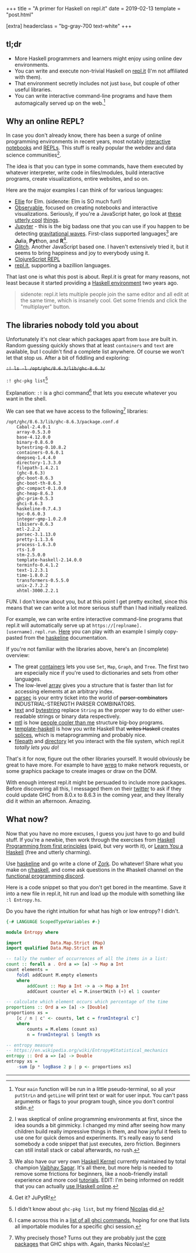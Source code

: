 +++
title = "A primer for Haskell on repl.it"
date = 2019-02-13
template = "post.html"

[extra]
headerclass = "bg-gray-700 text-white"
+++


## tl;dr

- More Haskell programmers and learners might enjoy using online dev environments.
- You can write and execute non-trivial Haskell on [repl.it](https://repl.it/) (I'm not affiliated with them).
- That environment secretly includes not just `base`, but couple of other useful libraries.
- You can write interactive command-line programs and have them automagically served up on the web.[^1]


## Why an online REPL?

In case you don't already know, there has been a surge of online programming environments in recent years, most notably [interactive notebooks](https://en.wikipedia.org/wiki/Notebook_interface) and [REPLs](https://en.wikipedia.org/wiki/REPL). This stuff is really popular the webdev and data science communities[^4].

The idea is that you can type in some commands, have them executed by whatever interpreter, write code in files/modules, build interactive programs, create visualizations, entire websites, and so on.

Here are the major examples I can think of for various languages:

- [Ellie](https://ellie-app.com/) for Elm. (sidenote: Elm is SO much fun!)
- [Observable](https://observablehq.com/), focused on creating notebooks and interactive visualizations. Seriously, if you're a JavaScript hater, go look at [these][torus] [utterly cool][sounds] [things][fisheye].
- [Jupyter](https://jupyter.org/try) - this is the big badass one that you can use if you happen to be detecting [gravitational waves][gravitational-waves]. First-class supported languages[^2] are **Ju**lia, **Pyt**hon, and **R**[^3].
- [Glitch](https://glitch.com/). Another JavaScript based one. I haven't extensively tried it, but it seems to bring happiness and joy to everybody using it.
- [ClojureScript REPL](https://clojurescript.io/)
- [repl.it](https://repl.it), supporting a bazillion languages.

That last one is what this post is about. Repl.it is great for many reasons, not least because it started providing a [Haskell environment](https://repl.it/site/blog/haskell) two years ago.

> sidenote: repl.it lets multiple people join the same editor and all edit at the same time, which is insanely cool. Get some friends and click the "multiplayer" button.


## The libraries nobody told you about

Unfortunately it's not clear which packages apart from `base` are built in. Random guessing quickly shows that at least `containers` and `text` are available, but I couldn't find a complete list anywhere. Of course we won't let that stop us. After a bit of fiddling and exploring:

<s>`:! ls -l /opt/ghc/8.6.3/lib/ghc-8.6.3/`</s>

`:! ghc-pkg list`[^6]

Explanation: `:!` is a ghci command[^5] that lets you execute whatever you want in the shell.

We can see that we have access to the following[^8] libraries:

```plaintext
/opt/ghc/8.6.3/lib/ghc-8.6.3/package.conf.d
    Cabal-2.4.0.1
    array-0.5.3.0
    base-4.12.0.0
    binary-0.8.6.0
    bytestring-0.10.8.2
    containers-0.6.0.1
    deepseq-1.4.4.0
    directory-1.3.3.0
    filepath-1.4.2.1
    (ghc-8.6.3)
    ghc-boot-8.6.3
    ghc-boot-th-8.6.3
    ghc-compact-0.1.0.0
    ghc-heap-8.6.3
    ghc-prim-0.5.3
    ghci-8.6.3
    haskeline-0.7.4.3
    hpc-0.6.0.3
    integer-gmp-1.0.2.0
    libiserv-8.6.3
    mtl-2.2.2
    parsec-3.1.13.0
    pretty-1.1.3.6
    process-1.6.3.0
    rts-1.0
    stm-2.5.0.0
    template-haskell-2.14.0.0
    terminfo-0.4.1.2
    text-1.2.3.1
    time-1.8.0.2
    transformers-0.5.5.0
    unix-2.7.2.2
    xhtml-3000.2.2.1
```

FUN. I don't know about you, but at this point I get pretty excited, since this means that we can write a lot more serious stuff than I had initially realized.

For example, we can write entire interactive command-line programs that repl.it will automatically serve up at `https://[replname].[username].repl.run`. [Here](https://haskeline-example.2mol.repl.run/) you can play with an example I simply copy-pasted from the [haskeline](https://hackage.haskell.org/package/haskeline) documentation.

If you're not familiar with the libraries above, here's an (incomplete) overview:

- The great [containers](https://hackage.haskell.org/package/containers) lets you use `Set`, `Map`, `Graph`, and `Tree`. The first two are especially nice if you're used to dictionaries and sets from other languages.
- The low-level [array](https://hackage.haskell.org/package/array) gives you a structure that is faster than list for accessing elements at an arbitrary index.
- [parsec](https://hackage.haskell.org/package/parsec) is your entry ticket into the world of <s>parser-combinators</s> INDUSTRIAL-STRENGTH PARSER COMBINATORS.
- [text](https://hackage.haskell.org/package/text) and [bytestring](https://hackage.haskell.org/package/bytestring) replace `String` as the proper way to do either user-readable strings or binary data respectively.
- [mtl](https://hackage.haskell.org/package/mtl) is how [people cooler than me](https://www.parsonsmatt.org/2018/03/22/three_layer_haskell_cake.html) structure big-boy programs.
- [template-haskell](https://hackage.haskell.org/package/template-haskell) is how you write Haskell that <s>writes Haskell</s> creates [splices](https://en.wikipedia.org/wiki/Splice_(film)), which is metaprogramming and probably nice.
- [filepath](https://hackage.haskell.org/package/filepath) and [directory](https://hackage.haskell.org/package/directory) let you interact with the file system, which repl.it _totally lets you do_!

That's it for now, figure out the other libraries yourself. It would obviously be great to have more. For example to have [wreq](https://hackage.haskell.org/package/wreq) to make network requests, or some graphics package to create images or draw on the DOM.

With enough interest repl.it might be persuaded to include more packages. Before discovering all this, I messaged them on their [twitter](https://twitter.com/replit) to ask if they could update GHC from 8.0.x to 8.6.3 in the coming year, and they literally did it within an afternoon. Amazing.

## What now?

Now that you have no more excuses, I guess you just have to go and build stuff. If you're a newbie, then work through the exercises from [Haskell Programming from first principles](http://haskellbook.com/) (paid, but very worth it), or [Learn You a Haskell](http://learnyouahaskell.com/) (free and utterly charming).

Use [haskeline](https://hackage.haskell.org/package/haskeline) and go write a clone of [Zork](https://en.wikipedia.org/wiki/Zork). Do whatever! Share what you make on [r/haskell](https://old.reddit.com/r/haskell/), and come ask questions in the #haskell channel on the [functional programming discord](https://discordapp.com/channels/280033776820813825).

Here is a code snippet so that you don't get bored in the meantime. Save it into a new file in repl.it, hit run and load up the module with something like `:l Entropy.hs`.

Do you have the right intuition for what has high or low entropy? I didn't.

```haskell
{-# LANGUAGE ScopedTypeVariables #-}

module Entropy where

import           Data.Map.Strict (Map)
import qualified Data.Map.Strict as M

-- tally the number of occurrences of all the items in a list:
count :: forall a . Ord a => [a] -> Map a Int
count elements =
    foldl addCount M.empty elements
    where
        addCount :: Map a Int -> a -> Map a Int
        addCount counter el = M.insertWith (+) el 1 counter

-- calculate which element occurs which percentage of the time
proportions :: Ord a => [a] -> [Double]
proportions xs =
    [c / n | c' <- counts, let c = fromIntegral c']
    where
        counts = M.elems (count xs)
        n = fromIntegral $ length xs

-- entropy measure
-- https://en.wikipedia.org/wiki/Entropy#Statistical_mechanics
entropy :: Ord a => [a] -> Double
entropy xs =
    -sum [p * logBase 2 p | p <- proportions xs]
```

---

[^1]: Your `main` function will be run in a little pseudo-terminal, so all your `putStrLn` and `getLine` will print text or wait for user input. You can't pass arguments or flags to your program tough, since you don't control stdin.

[^4]: I was skeptical of online programming environments at first, since the idea sounds a bit gimmicky. I changed my mind[^7] after seeing how many children build really impressive things in them, and how joyful it feels to use one for quick demos and experiments. It's really easy to send somebody a code snippet that just executes, zero friction. Beginners can still install stack or cabal afterwards, no rush.

[^2]: We also have our very own [Haskell Kernel](https://github.com/gibiansky/IHaskell) currently maintained by total champion [Vaibhav Sagar](https://github.com/vaibhavsagar). It's all there, but more help is needed to remove some frictions for beginners, like a noob-friendly install experience and more cool [tutorials](https://www.youtube.com/watch?v=gR8LdlrEFnM). EDIT: I'm being informed on reddit that you can actually [use IHaskell online](https://mybinder.org/v2/gh/gibiansky/IHaskell/master).

[^3]: Get it? JuPytR!

[^6]: I didn't know about `ghc-pkg list`, but my friend [Nicolas](https://github.com/nmattia/) did.

[^5]: I came across this in a [list of all ghci commands](https://downloads.haskell.org/~ghc/7.4.1/docs/html/users_guide/ghci-commands.html), hoping for one that lists all importable modules for a specific ghci session.

[^8]: Why precisely those? Turns out they are probably just the [core packages](https://ghc.haskell.org/trac/ghc/wiki/Commentary/Libraries/VersionHistory) that GHC ships with. Again, thanks Nicolas!

[^7]: _meta-footnote_: Come to think of it, it was actually [https://tryhaskell.org/](https://tryhaskell.org/) that got me all fired up about Haskell for the very first time.

[torus]: https://beta.observablehq.com/@renatoppl/torus-knots
[sounds]: https://beta.observablehq.com/@freedmand/sounds
[fisheye]: https://beta.observablehq.com/@benmaier/a-visually-more-appealing-fisheye-function
[gravitational-waves]: https://www.gw-openscience.org/s/events/GW150914/GW150914_tutorial.html
